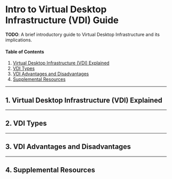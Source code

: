 # Intro to Virtual Desktop Infrastructure (VDI) Guide

**TODO**: A brief introductory guide to Virtual Desktop Infrastructure and its implications.

#### Table of Contents

1. [Virtual Desktop Infrastructure (VDI) Explained](#explained)
2. [VDI Types](#types)
3. [VDI Advantages and Disadvantages](#benefits)
4. [Supplemental Resources](#supplemental)

<hr />

## 1. <a name="explained">Virtual Desktop Infrastructure (VDI) Explained</a>

<hr />

## 2. <a name="types">VDI Types</a>

<hr />

## 3. <a name="benefits">VDI Advantages and Disadvantages</a>

<hr />

## 4. <a name="supplemental">Supplemental Resources</a>
